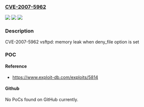 ### [CVE-2007-5962](https://cve.mitre.org/cgi-bin/cvename.cgi?name=CVE-2007-5962)
![](https://img.shields.io/static/v1?label=Product&message=Red%20Hat%20Enterprise%20Linux%205&color=blue)
![](https://img.shields.io/static/v1?label=Version&message=!%200%3A2.0.5-12.el5%20&color=brighgreen)
![](https://img.shields.io/static/v1?label=Vulnerability&message=Missing%20Release%20of%20Memory%20after%20Effective%20Lifetime&color=brighgreen)

### Description

CVE-2007-5962 vsftpd: memory leak when deny_file option is set

### POC

#### Reference
- https://www.exploit-db.com/exploits/5814

#### Github
No PoCs found on GitHub currently.

